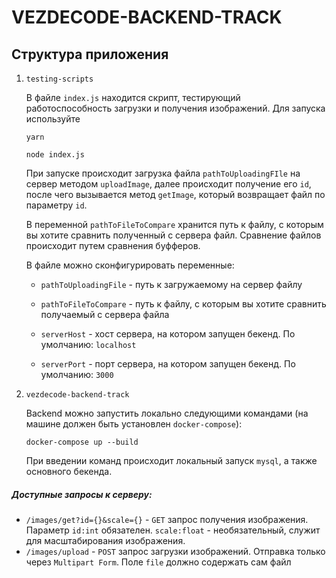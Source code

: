 # **VEZDECODE-BACKEND-TRACK**

## Структура приложения

1. `testing-scripts`

   В файле `index.js` находится скрипт, тестирующий работоспособность загрузки и получения изображений. Для запуска используйте

   `yarn`

   `node index.js`

   При запуске происходит загрузка файла `pathToUploadingFIle` на сервер методом `uploadImage`, далее происходит получение его `id`, после чего вызывается метод `getImage`, который возвращает файл по параметру `id`. 

   В переменной `pathToFileToCompare` хранится путь к файлу, с которым вы хотите сравнить полученный с сервера файл. Сравнение файлов происходит путем сравнения буфферов.

   В файле можно сконфигурировать переменные:

   * `pathToUploadingFile` - путь к загружаемому на сервер файлу

   * `pathToFileToCompare` - путь к файлу, с которым вы хотите сравнить получаемый с сервера файла
   * `serverHost` - хост сервера, на котором запущен бекенд. По умолчанию: `localhost`
   * `serverPort` - порт сервера, на котором запущен бекенд. По умолчанию: `3000`

2. `vezdecode-backend-track`

   Backend можно запустить локально следующими командами (на машине должен быть установлен `docker-compose`):

   `docker-compose up --build`

   При введении команд происходит локальный запуск `mysql`, а также основного бекенда.

##### Доступные запросы к серверу:

* `/images/get?id={}&scale={}` - `GET` запрос получения изображения. Параметр `id:int` обязателен. `scale:float` - необязательный, служит для масштабирования изображения.
* `/images/upload` - `POST` запрос загрузки изображений. Отправка только через `Multipart Form`. Поле `file` должно содержать сам файл

